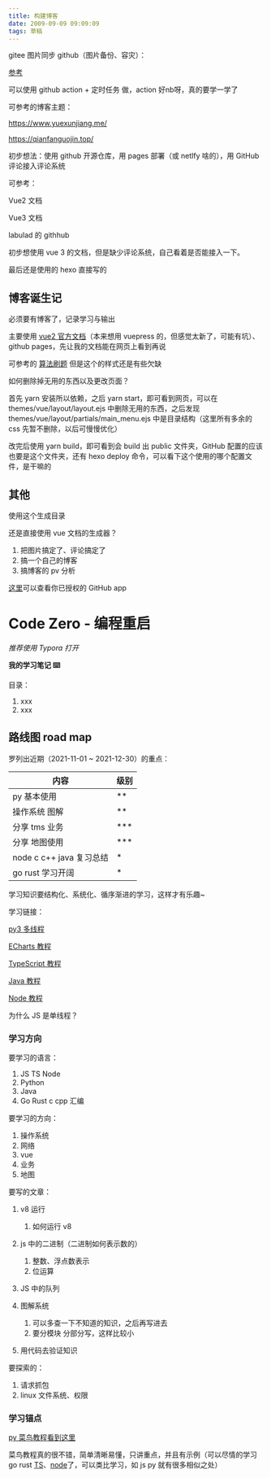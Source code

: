 ```yaml
---
title: 构建博客
date: 2009-09-09 09:09:09
tags: 草稿
---
```




gitee 图片同步 github（图片备份、容灾）：

[参考](https://www.bahuangshanren.tech/github%E4%B8%8Egitee%E5%8F%8C%E5%90%91%E8%87%AA%E5%8A%A8%E5%90%8C%E6%AD%A5/)

可以使用 github action + 定时任务 做，action 好nb呀，真的要学一学了



可参考的博客主题：

https://www.yuexunjiang.me/

https://qianfanguojin.top/



初步想法：使用 github 开源仓库，用 pages 部署（或 netlfy 啥的），用 GitHub 评论接入评论系统

可参考：

Vue2 文档

Vue3 文档

labulad 的 githhub

初步想使用 vue 3 的文档，但是缺少评论系统，自己看着是否能接入一下。

最后还是使用的 hexo 直接写的

## 博客诞生记

必须要有博客了，记录学习与输出

主要使用 [vue2 官方文档](https://github.com/vuejs/cn.vuejs.org)（本来想用 vuepress 的，但感觉太新了，可能有坑）、github pages，先让我的文档能在网页上看到再说

可参考的 [算法刷题](https://github.com/labuladong/fucking-algorithm) 但是这个的样式还是有些欠缺

如何删除掉无用的东西以及更改页面？

首先 yarn 安装所以依赖，之后 yarn start，即可看到网页，可以在 themes/vue/layout/layout.ejs 中删除无用的东西，之后发现 themes/vue/layout/partials/main_menu.ejs 中是目录结构（这里所有多余的 css 先暂不删除，以后可慢慢优化）

改完后使用 yarn build，即可看到会 build 出 public 文件夹，GitHub 配置的应该也要是这个文件夹，还有 hexo deploy 命令，可以看下这个使用的哪个配置文件，是干嘛的

## 其他

使用这个生成目录

还是直接使用 vue 文档的生成器？

1. 把图片搞定了、评论搞定了
2. 搞一个自己的博客
3. 搞博客的 pv 分析

[这里](https://github.com/settings/applications)可以查看你已授权的 GitHub app

# Code Zero - 编程重启

_推荐使用 Typora 打开_

**我的学习笔记 ⌨️**

目录：

1. xxx
2. xxx

## 路线图 road map

罗列出近期（2021-11-01 ~ 2021-12-30）的重点：

| 内容                     | 级别   |
| ------------------------ | ------ |
| py 基本使用              | \*\*   |
| 操作系统 图解            | \*\*   |
| 分享 tms 业务            | \*\*\* |
| 分享 地图使用            | \*\*\* |
| node c c++ java 复习总结 | \*     |
| go rust 学习开阔         | \*     |

学习知识要结构化、系统化、循序渐进的学习，这样才有乐趣~

学习链接：

[py3 多线程](https://www.runoob.com/python3/python3-multithreading.html)

[ECharts 教程](https://www.runoob.com/echarts/echarts-tutorial.html)

[TypeScript 教程](https://www.runoob.com/typescript/ts-tutorial.html)

[Java 教程](https://www.runoob.com/java/java-tutorial.html)

[Node 教程](https://www.runoob.com/nodejs/nodejs-tutorial.html)

为什么 JS 是单线程？

### 学习方向

要学习的语言：

1. JS TS Node
2. Python
3. Java
4. Go Rust c cpp 汇编

要学习的方向：

1. 操作系统
2. 网络
3. vue
4. 业务
5. 地图

要写的文章：

1. v8 运行
    1. 如何运行 v8
2. js 中的二进制（二进制如何表示数的）
    1. 整数、浮点数表示
    2. 位运算
3. JS 中的队列
4. 图解系统

    1. 可以多查一下不知道的知识，之后再写进去
    2. 要分模块 分部分写，这样比较小

5. 用代码去验证知识

要探索的：

1. 请求抓包
2. linux 文件系统、权限

### 学习锚点

[py 菜鸟教程看到这里](https://www.runoob.com/python3/python3-namespace-scope.html)

菜鸟教程真的很不错，简单清晰易懂，只讲重点，并且有示例（可以尽情的学习 go rust [TS](https://www.runoob.com/typescript/ts-tutorial.html)、[node](https://www.runoob.com/nodejs/nodejs-tutorial.html)了，可以类比学习，如 js py 就有很多相似之处）
